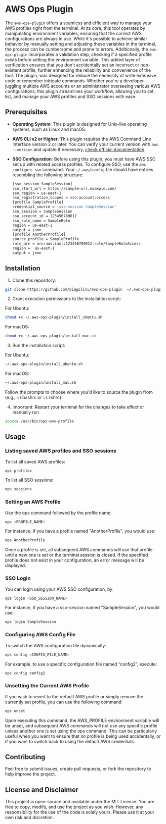 # AWS Ops Plugin

The `aws-ops-plugin` offers a seamless and efficient way to manage your AWS profiles right from the terminal. At its core, this tool operates by manipulating environment variables, ensuring that the correct AWS configurations are always in use. While it's possible to achieve similar behavior by manually setting and adjusting these variables in the terminal, the process can be cumbersome and prone to errors. Additionally, the `aws-ops-plugin` incorporates a validation step, checking if a specified profile exists before setting the environment variable. This added layer of verification ensures that you don't accidentally set an incorrect or non-existent profile, further enhancing the reliability and convenience of the tool. The plugin, was designed for reduce the necessity of write extensive code or remember intricate commands. Whether you're a developer juggling multiple AWS accounts or an administrator overseeing various AWS configurations, this plugin streamlines your workflow, allowing you to set, list, and manage your AWS profiles and SSO sessions with ease.

## Prerequisites

- **Operating System**: This plugin is designed for Unix-like operating systems, such as Linux and macOS.

- **AWS CLI v2 or Higher**: This plugin requires the AWS Command Line Interface version 2 or later. You can verify your current version with `aws --version` and update if necessary, [check official documentation](https://docs.aws.amazon.com/cli/latest/userguide/getting-started-install.html).

- **SSO Configuration**: Before using this plugin, you must have AWS SSO set up with related access profiles. To configure SSO, use the `aws configure sso` command. Your `~/.aws/config` file should have entries resembling the following structure:

  ```bash
  [sso-session SampleSession]
  sso_start_url = https://sample-url.example.com/
  sso_region = us-east-1
  sso_registration_scopes = sso:account:access
  [profile SampleProfile]
  credential_source = 'sso-session SampleSession'
  sso_session = SampleSession
  sso_account_id = 123456789012
  sso_role_name = SampleRole
  region = us-east-1
  output = json
  [profile AnotherProfile]
  source_profile = SampleProfile
  role_arn = arn:aws:iam::123456789012:role/SampleRoleAccess
  region =  us-east-1
  output = json
  ```

## Installation

1. Clone this repository:

```bash
git clone https://github.com/biagolini/aws-ops-plugin  ~/.aws-ops-plugin
```

2. Grant execution permissions to the installation script:

For Ubuntu:

```bash
chmod +x ~/.aws-ops-plugin/install_ubuntu.sh
```

For macOS:

```bash
chmod +x ~/.aws-ops-plugin/install_mac.sh
```

3. Run the installation script:

For Ubuntu:

```bash
~/.aws-ops-plugin/install_ubuntu.sh
```

For macOS:

```bash
~/.aws-ops-plugin/install_mac.sh
```

Follow the prompts to choose where you'd like to source the plugin from (e.g., ~/.bashrc or ~/.zshrc).

4. Important: Restart your terminal for the changes to take effect or manually run

```bash
source /usr/bin/ops-aws-profile
```

## Usage

### Listing saved AWS profiles and SSO sessions

To list all saved AWS profiles:

```bash
ops profiles
```

To list all SSO sessions:

```bash
ops sessions
```

### Setting an AWS Profile

Use the ops command followed by the profile name:

```bash
ops <PROFILE_NAME>
```

For instance, if you have a profile named "AnotherProfile", you would use:

```bash
ops AnotherProfile
```

Once a profile is set, all subsequent AWS commands will use that profile until a new one is set or the terminal session is closed. If the specified profile does not exist in your configuration, an error message will be displayed.

### SSO Login

You can login using your AWS SSO configuration, by:

```bash
ops login <SSO_SESSION_NAME>
```

For instance, if you have a sso-session named "SampleSession", you would use:

```bash
ops login SampleSession
```

### Configuring AWS Config File

To switch the AWS configuration file dynamically:

```bash
ops config <CONFIG_FILE_NAME>
```

For example, to use a specific configuration file named “config2”, execute:

```bash
ops config config2
```


### Unsetting the Current AWS Profile

If you wish to revert to the default AWS profile or simply remove the currently set profile, you can use the following command:

```bash
ops unset
```

Upon executing this command, the AWS_PROFILE environment variable will be unset, and subsequent AWS commands will not use any specific profile unless another one is set using the ops command. This can be particularly useful when you want to ensure that no profile is being used accidentally, or if you want to switch back to using the default AWS credentials.

## Contributing

Feel free to submit issues, create pull requests, or fork the repository to help improve the project.

## License and Disclaimer

This project is open-source and available under the MIT License. You are free to copy, modify, and use the project as you wish. However, any responsibility for the use of the code is solely yours. Please use it at your own risk and discretion.
